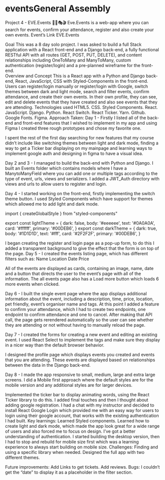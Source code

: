 # eventsGeneral Assembly
Project 4 - EVE.Events 🕺🏻🎭🎬
Eve.Events is a web-app where you can search for events, confirm your attendance, register and also create your own events. 
Event’s Link
EVE.Events

Goal 
This was a 8 day solo project. I was asked to build a full Stack application with a React front-end and a Django back-end, a fully functional RESTful API with all routes (GET, POST, PUT, DELETE), and content relationships including OneToMany and  ManyToMany, custom authentication (register/login) and a pre-planned wireframe for the front-end.  
Overview and Concept 
This is a React app with a Python and Django back-end, React, JavaScript, CSS with Styled-Components in the front-end. Users can register/login manually or register/login with Google, switch themes between dark and light mode, search and filter events, confirm attendance, and create their own events. In their own profile, they can see, edit and delete events that they have created and also see events that they are attending.
Technologies used
HTML5.
CSS.
Styled Components.
React.
JavaScript.
Django.
Python.
React Switch.
React Ticker.
Yarn.
Github.
Google Fonts.
Figma.
Approach Taken:
Day 1 - Firstly I listed all of the back-end and front-end features that I wished to implement in my app and using Figma I created three rough prototypes and chose my favorite one.


I spent the rest of the first day searching for new features that my course didn’t include like switching themes between light and dark mode, finding a way to get a Ticker bar displaying on my mainpage and learning ways to implement google auth and designing in figma to have a visual idea.

Day 2 and 3 - I managed to build the back-end with Python and Django. I built an Events folder which contains models where I have a ManytoManyField where you can add one or multiple tags according to the type of event, urls, views and serializers. 
I added a JWT_Auth directory with views and urls to allow users to register and login.

Day 4 - I started working on the front-end, firstly implementing the switch theme button. I used Styled Components which have support for themes which allowed me to add light and dark mode.

import { createGlobalStyle } from "styled-components"
 
export const lightTheme = {
 dark: false,
 body: '#eeeeee',
 text: '#0A0A0A',
 card: '#ffffff',
 primary: '#00DEB6',
}
export const darkTheme = {
 dark: true,
 body: '#1D1D1D',
 text: '#fff',
 card: '#2F2F2F',
 primary: '#00DEB6',
}

 



I began creating the register and login page as a pop-up form, to do this I added  a transparent background to give the effect that the form is on top of the page.
Day 5 - I created the events listing page, which has different filters such as: 
Name
Location
Date
Price

All of the events are displayed as cards, containing an image, name, date and a button that directs the user to the event’s page with all of the information. The all events page also has a Load more button which loads 6 more events when clicked.

Day 6 - I built the single event page where the app displays additional information about the event, including a description, time, price, location, pet friendly, event’s organiser name and tags. At this point I added a feature to confirm your attendance, which I had to create two endpoints, one endpoint to confirm attendance and one to cancel. After making that API call, the page gets rerendered automatically so the user can see whether they are attending or not without having to manually reload the page.

Day 7 - I created the forms for creating a new event and editing an existing event. I used React Select to implement the tags and make sure they display in a nicer way than the default browser behavior.



I designed the profile page which displays events you created and events that you are attending. These events are displayed based on relationships between the data in the Django back-end.

Day 8 - I made the app responsive to small, medium, large and extra large screens. I did a Mobile first approach where the default styles are for the mobile version and any additional styles are for larger devices.

Implemented the ticker bar to display animating words, using the React Ticker library to do this. I added final touches and then I thought about adding google registration. I had a chat with my instructor and decided to install React Google Login which provided me with an easy way for users to login using their google account, that works with the existing authentication I had built.
Key learnings:
Learned Styled components.
Learned how to create light and dark mode, which made the app look great for a wide range of users and also forced me to focus on design.
I’ve got a better understanding of authentication.
I started building the desktop version, then I had to stop and rebuild for mobile size first which was a learning experience to always start building on mobile size.
Challenges:
Finding and using a specific library when needed.
Designed the full app with two different themes.
 
Future improvements:
Add Links to get tickets.
Add reviews.
Bugs:
I couldn’t get the “date” to display it as a placeholder in the filter section.
